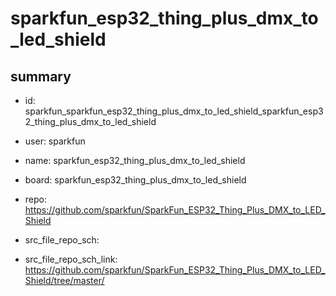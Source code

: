 # sparkfun_esp32_thing_plus_dmx_to_led_shield
 
## summary 
* id: sparkfun_sparkfun_esp32_thing_plus_dmx_to_led_shield_sparkfun_esp32_thing_plus_dmx_to_led_shield
* user: sparkfun
* name: sparkfun_esp32_thing_plus_dmx_to_led_shield
* board: sparkfun_esp32_thing_plus_dmx_to_led_shield
* repo: https://github.com/sparkfun/SparkFun_ESP32_Thing_Plus_DMX_to_LED_Shield



* src_file_repo_sch: 
* src_file_repo_sch_link: https://github.com/sparkfun/SparkFun_ESP32_Thing_Plus_DMX_to_LED_Shield/tree/master/






